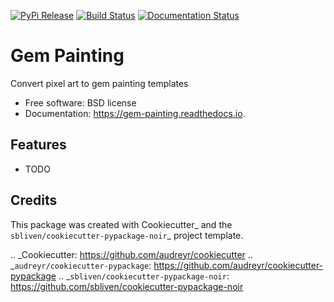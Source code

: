 
[![PyPi Release](https://img.shields.io/pypi/v/gem_painting.svg)](https://pypi.python.org/pypi/gem_painting)
[![Build Status](https://img.shields.io/travis/sbliven/gem_painting.svg)](https://travis-ci.com/sbliven/gem_painting)
[![Documentation Status](https://readthedocs.org/projects/gem-painting/badge/?version=latest)](https://gem-painting.readthedocs.io/en/latest/?version=latest)

# Gem Painting

Convert pixel art to gem painting templates


* Free software: BSD license
* Documentation: https://gem-painting.readthedocs.io.


## Features

* TODO

## Credits

This package was created with Cookiecutter_ and the `sbliven/cookiecutter-pypackage-noir`_ project template.

.. _Cookiecutter: https://github.com/audreyr/cookiecutter
.. _`audreyr/cookiecutter-pypackage`: https://github.com/audreyr/cookiecutter-pypackage
.. _`sbliven/cookiecutter-pypackage-noir`: https://github.com/sbliven/cookiecutter-pypackage-noir

